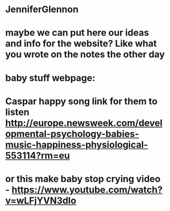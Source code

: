 # JenniferGlennon

# maybe we can put here our ideas and info for the website? Like what you wrote on the notes the other day

# baby stuff webpage:
  # Caspar happy song link for them to listen http://europe.newsweek.com/developmental-psychology-babies-music-happiness-physiological-553114?rm=eu
  # or this make baby stop crying video - https://www.youtube.com/watch?v=wLFjYVN3dIo

